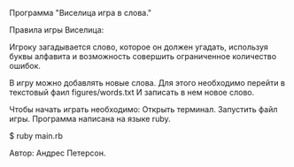 Программа "Виселица игра в слова."

Правила игры Виселица:

Игроку загадывается слово, которое он должен угадать,
используя буквы алфавита и возможность совершить ограниченное количество ошибок.

В игру можно добавлять новые слова.
Для этого необходимо перейти в текстовый фаил figures/words.txt
И записать в нем новое слово.

Чтобы начать играть необходимо: Открыть терминал. Запустить файл игры.
Программа написана на языке ruby.

$ ruby main.rb

Автор: Андрес Петерсон.
